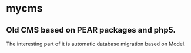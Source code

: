 # mycms
## Old CMS based on PEAR packages and php5.

The interesting part of it is automatic database migration based on Model. 
